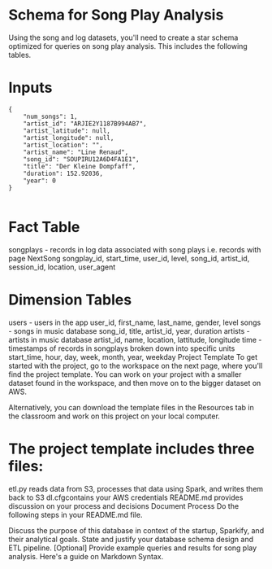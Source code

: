 # Schema for Song Play Analysis
Using the song and log datasets, you'll need to create a star schema optimized for queries on song play analysis. This includes the following tables.

# Inputs
```
{
	"num_songs": 1,
	"artist_id": "ARJIE2Y1187B994AB7",
	"artist_latitude": null,
	"artist_longitude": null,
	"artist_location": "",
	"artist_name": "Line Renaud",
	"song_id": "SOUPIRU12A6D4FA1E1",
	"title": "Der Kleine Dompfaff",
	"duration": 152.92036,
	"year": 0
}
```

```

```

# Fact Table
songplays - records in log data associated with song plays i.e. records with page NextSong
songplay_id, start_time, user_id, level, song_id, artist_id, session_id, location, user_agent

# Dimension Tables
users - users in the app
user_id, first_name, last_name, gender, level
songs - songs in music database
song_id, title, artist_id, year, duration
artists - artists in music database
artist_id, name, location, lattitude, longitude
time - timestamps of records in songplays broken down into specific units
start_time, hour, day, week, month, year, weekday
Project Template
To get started with the project, go to the workspace on the next page, where you'll find the project template. You can work on your project with a smaller dataset found in the workspace, and then move on to the bigger dataset on AWS.

Alternatively, you can download the template files in the Resources tab in the classroom and work on this project on your local computer.

# The project template includes three files:

etl.py reads data from S3, processes that data using Spark, and writes them back to S3
dl.cfgcontains your AWS credentials
README.md provides discussion on your process and decisions
Document Process
Do the following steps in your README.md file.

Discuss the purpose of this database in context of the startup, Sparkify, and their analytical goals.
State and justify your database schema design and ETL pipeline.
[Optional] Provide example queries and results for song play analysis.
Here's a guide on Markdown Syntax.